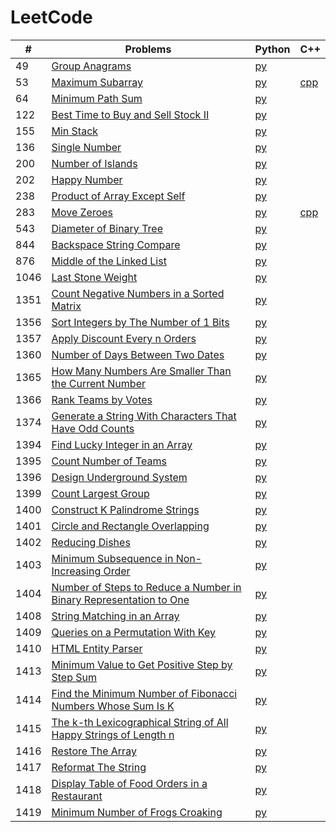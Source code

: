 # LeetCode

| # | Problems | Python | C++ |
| ----- | ----- | ----- | ----- |
| 49 | [Group Anagrams](https://leetcode.com/problems/group-anagrams/) | [py](https://github.com/AQZ0216/LeetCode/blob/master/GroupAnagrams/GroupAnagrams.py) | |
| 53 | [Maximum Subarray](https://leetcode.com/problems/maximum-subarray/) | [py](https://github.com/AQZ0216/LeetCode/blob/master/MaximumSubarray/MaximumSubarray.py) | [cpp](https://github.com/AQZ0216/LeetCode/blob/master/MaximumSubarray/MaximumSubarray.cpp) |
| 64 | [Minimum Path Sum](https://leetcode.com/problems/minimum-path-sum/) | [py](https://github.com/AQZ0216/LeetCode/blob/master/MinimumPathSum/MinimumPathSum.py) | |
| 122 | [Best Time to Buy and Sell Stock II](https://leetcode.com/problems/best-time-to-buy-and-sell-stock-ii/) | [py](https://github.com/AQZ0216/LeetCode/blob/master/BestTimeToBuyAndSellStockII/BestTimeToBuyAndSellStockII.py) | |
| 155 | [Min Stack](https://leetcode.com/problems/min-stack/) | [py](https://github.com/AQZ0216/LeetCode/blob/master/MinStack/MinStack.py) | |
| 136 | [Single Number](https://leetcode.com/problems/single-number/) | [py](https://github.com/AQZ0216/LeetCode/blob/master/SingleNumber/SingleNumber.py) | |
| 200 | [Number of Islands](https://leetcode.com/problems/number-of-islands/) | [py](https://github.com/AQZ0216/LeetCode/blob/master/NumberOfIslands/NumberOfIslands.py.) | |
| 202 | [Happy Number](https://leetcode.com/problems/happy-number/) | [py](https://github.com/AQZ0216/LeetCode/blob/master/HappyNumber/HappyNumber.py) | |
| 238 | [Product of Array Except Self](https://leetcode.com/problems/product-of-array-except-self/) | [py](https://github.com/AQZ0216/LeetCode/blob/master/ProductOfArrayExceptSelf/ProductOfArrayExceptSelf.py) | |
| 283 | [Move Zeroes](https://leetcode.com/problems/move-zeroes/) | [py](https://github.com/AQZ0216/LeetCode/blob/master/MoveZeroes/MoveZeroes.py) | [cpp](https://github.com/AQZ0216/LeetCode/blob/master/MoveZeroes/MoveZeroes.cpp) |
| 543 | [Diameter of Binary Tree](https://leetcode.com/problems/diameter-of-binary-tree/) | [py](https://github.com/AQZ0216/LeetCode/blob/master/DiameterOfBinaryTree/DiameterOfBinaryTree.py) | |
| 844 | [Backspace String Compare](https://leetcode.com/problems/backspace-string-compare/) | [py](https://github.com/AQZ0216/LeetCode/blob/master/BackspaceStringCompare/BackspaceStringCompare.py) | |
| 876 | [Middle of the Linked List](https://leetcode.com/problems/middle-of-the-linked-list/) | [py](https://github.com/AQZ0216/LeetCode/blob/master/MiddleOfTheLinkedList/MiddleOfTheLinkedList.py) | |
| 1046 | [Last Stone Weight](https://leetcode.com/problems/last-stone-weight/) | [py](https://github.com/AQZ0216/LeetCode/blob/master/LastStoneWeight/LastStoneWeight.py) | |
| 1351 | [Count Negative Numbers in a Sorted Matrix](https://leetcode.com/problems/count-negative-numbers-in-a-sorted-matrix/) | [py](https://github.com/AQZ0216/LeetCode/tree/master/CountNegativeNumbersInASortedMatrix/CountNegativeNumbersInASortedMatrix.py) | |
| 1356 | [Sort Integers by The Number of 1 Bits](https://leetcode.com/problems/sort-integers-by-the-number-of-1-bits/) | [py](https://github.com/AQZ0216/LeetCode/tree/master/SortIntegersByTheNumberOf1Bits/SortIntegersByTheNumberOf1Bits.py) | |
| 1357 | [Apply Discount Every n Orders](https://leetcode.com/problems/apply-discount-every-n-orders/) | [py](https://github.com/AQZ0216/LeetCode/blob/master/ApplyDiscountEveryNOrders/ApplyDiscountEveryNOrders.py) | |
| 1360 | [Number of Days Between Two Dates](https://leetcode.com/problems/number-of-days-between-two-dates/) | [py](https://github.com/AQZ0216/LeetCode/blob/master/NumberOfDaysBetweenTwoDates/NumberOfDaysBetweenTwoDates.py) | |
| 1365 | [How Many Numbers Are Smaller Than the Current Number](https://leetcode.com/problems/how-many-numbers-are-smaller-than-the-current-number/) | [py](https://github.com/AQZ0216/LeetCode/blob/master/HowManyNumbersAreSmallerThanTheCurrentNumber/HowManyNumbersAreSmallerThanTheCurrentNumber.py) | |
| 1366 | [Rank Teams by Votes](https://leetcode.com/problems/rank-teams-by-votes/) | [py](https://github.com/AQZ0216/LeetCode/blob/master/RankTeamsByVotes/RankTeamsByVotes.py) | |
| 1374 | [Generate a String With Characters That Have Odd Counts](https://leetcode.com/problems/generate-a-string-with-characters-that-have-odd-counts/) | [py](https://github.com/AQZ0216/LeetCode/blob/master/GenerateAStringWithCharactersThatHaveOddCounts/GenerateAStringWithCharactersThatHaveOddCounts.py) | |
| 1394 | [Find Lucky Integer in an Array](https://leetcode.com/problems/find-lucky-integer-in-an-array/) | [py](https://github.com/AQZ0216/LeetCode/blob/master/FindLuckyIntegerInAnArray/FindLuckyIntegerInAnArray.py) | |
| 1395 | [Count Number of Teams](https://leetcode.com/problems/count-number-of-teams/) | [py](https://github.com/AQZ0216/LeetCode/blob/master/CountNumberOfTeams/CountNumberOfTeams.py) | |
| 1396 | [Design Underground System](https://leetcode.com/problems/design-underground-system/) | [py](https://github.com/AQZ0216/LeetCode/blob/master/DesignUndergroundSystem/DesignUndergroundSystem.py) | |
| 1399 | [Count Largest Group](https://leetcode.com/problems/count-largest-group/) | [py](https://github.com/AQZ0216/LeetCode/blob/master/CountLargestGroup/CountLargestGroup.py) | |
| 1400 | [Construct K Palindrome Strings](https://leetcode.com/problems/construct-k-palindrome-strings/) | [py](https://github.com/AQZ0216/LeetCode/blob/master/ConstructKPalindromeStrings/ConstructKPalindromeStrings.py) | |
| 1401 | [Circle and Rectangle Overlapping](https://leetcode.com/problems/circle-and-rectangle-overlapping/) | [py](https://github.com/AQZ0216/LeetCode/blob/master/CircleAndRectangleOverlapping/CircleAndRectangleOverlapping.py) | |
| 1402 | [Reducing Dishes](https://leetcode.com/problems/reducing-dishes/) | [py](https://github.com/AQZ0216/LeetCode/blob/master/ReducingDishes/ReducingDishes.py) | |
| 1403 | [Minimum Subsequence in Non-Increasing Order](https://leetcode.com/problems/minimum-subsequence-in-non-increasing-order/) | [py](https://github.com/AQZ0216/LeetCode/blob/master/MinimumSubsequenceInNon-IncreasingOrder/MinimumSubsequenceInNon-IncreasingOrder.py) | |
| 1404 | [Number of Steps to Reduce a Number in Binary Representation to One](https://leetcode.com/problems/number-of-steps-to-reduce-a-number-in-binary-representation-to-one/) | [py](https://github.com/AQZ0216/LeetCode/blob/master/NumberOfStepsToReduceANumberInBinaryRepresentationToOne/NumberOfStepsToReduceANumberInBinaryRepresentationToOne.py) | |
| 1408 | [String Matching in an Array](https://leetcode.com/problems/string-matching-in-an-array/) | [py](https://github.com/AQZ0216/LeetCode/blob/master/StringMatchingInAnArray/StringMatchingInAnArray.py) | |
| 1409 | [Queries on a Permutation With Key](https://leetcode.com/problems/queries-on-a-permutation-with-key/) | [py](https://github.com/AQZ0216/LeetCode/blob/master/QueriesOnAPermutationWithKey/QueriesOnAPermutationWithKey.py) | |
| 1410 | [HTML Entity Parser](https://leetcode.com/problems/html-entity-parser/) | [py](https://github.com/AQZ0216/LeetCode/blob/master/HTMLEntityParser/HTMLEntityParser.py) | |
| 1413 | [Minimum Value to Get Positive Step by Step Sum](https://leetcode.com/problems/minimum-value-to-get-positive-step-by-step-sum/) | [py](https://github.com/AQZ0216/LeetCode/blob/master/MinimumValueToGetPositiveStepByStepSum/MinimumValueToGetPositiveStepByStepSum.py) | |
| 1414 | [Find the Minimum Number of Fibonacci Numbers Whose Sum Is K](https://leetcode.com/problems/find-the-minimum-number-of-fibonacci-numbers-whose-sum-is-k/) | [py](https://github.com/AQZ0216/LeetCode/blob/master/FindTheMinimumNumberOfFibonacciNumbersWhoseSumIsK/FindTheMinimumNumberOfFibonacciNumbersWhoseSumIsK.py) | |
| 1415 | [The k-th Lexicographical String of All Happy Strings of Length n](https://leetcode.com/problems/the-k-th-lexicographical-string-of-all-happy-strings-of-length-n/) | [py](https://github.com/AQZ0216/LeetCode/blob/master/TheK-thLexicographicalStringOfAllHappyStringsOfLengthN/TheK-thLexicographicalStringOfAllHappyStringsOfLengthN.py) | |
| 1416 | [Restore The Array](https://leetcode.com/problems/restore-the-array/) | [py](https://github.com/AQZ0216/LeetCode/blob/master/RestoreTheArray/RestoreTheArray.py) | |
| 1417 | [Reformat The String](https://leetcode.com/problems/reformat-the-string/) | [py](https://github.com/AQZ0216/LeetCode/blob/master/ReformatTheString/ReformatTheString.py) | |
| 1418 | [Display Table of Food Orders in a Restaurant](https://leetcode.com/problems/display-table-of-food-orders-in-a-restaurant/) | [py](https://github.com/AQZ0216/LeetCode/blob/master/DisplayTableOfFoodOrdersInARestaurant/DisplayTableOfFoodOrdersInARestaurant.py) | |
| 1419 | [Minimum Number of Frogs Croaking](https://leetcode.com/problems/minimum-number-of-frogs-croaking/) | [py](https://github.com/AQZ0216/LeetCode/blob/master/MinimumNumberOfFrogsCroaking/MinimumNumberOfFrogsCroaking.py) | |
